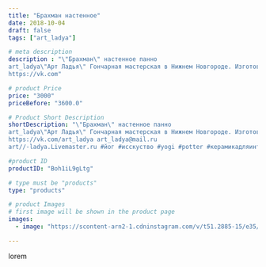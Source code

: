 ```yaml
---
title: "Брахман настенное"
date: 2018-10-04
draft: false
tags: ["art_ladya"]

# meta description
description : "\"Брахман\" настенное панно
art_ladya\"Арт Ладья\" Гончарная мастерская в Нижнем Новгороде. Изготовление керамики и мастер//-классы по обучению. 
https://vk.com"

# product Price
price: "3000"
priceBefore: "3600.0"

# Product Short Description
shortDescription: "\"Брахман\" настенное панно
art_ladya\"Арт Ладья\" Гончарная мастерская в Нижнем Новгороде. Изготовление керамики и мастер//-классы по обучению. 
https://vk.com/art_ladya art_ladya@mail.ru 
art//-ladya.Livemaster.ru #йог #исскуство #yogi #potter #керамикадляинтерьера #керамикаручнаяработа #гончарнаямастерская #керамиканазаказ #handmade #посудаизглины #керамика #гончарнаяпосуда #эксклюзивнаякерамика #dishes #decor #ceramicar #nntoday #claygoods #фигурка #earthenware #ceramic #design #глинянаяфигурка #magic #ezoteric #ceramicart #нэцкэ #керамическаяфигурка #clay #авторскаякерамика"

#product ID
productID: "Boh1iL9gLtg"

# type must be "products"
type: "products"

# product Images
# first image will be shown in the product page
images:
  - image: "https://scontent-arn2-1.cdninstagram.com/v/t51.2885-15/e35/41917815_165859157653454_6657611467913219405_n.jpg?se=8&tp=1&_nc_ht=scontent-arn2-1.cdninstagram.com&_nc_cat=102&_nc_ohc=1eblPJYOM4QAX_-QPZu&ccb=7-4&oh=900010833b60efa6a45fcaf66a8c56af&oe=6083EE83&_nc_sid=86f79a&ig_cache_key=MTg4MzAyMTU2NDk4Nzg4MjMzNg%3D%3D.2-ccb7-4"

---
```

lorem

